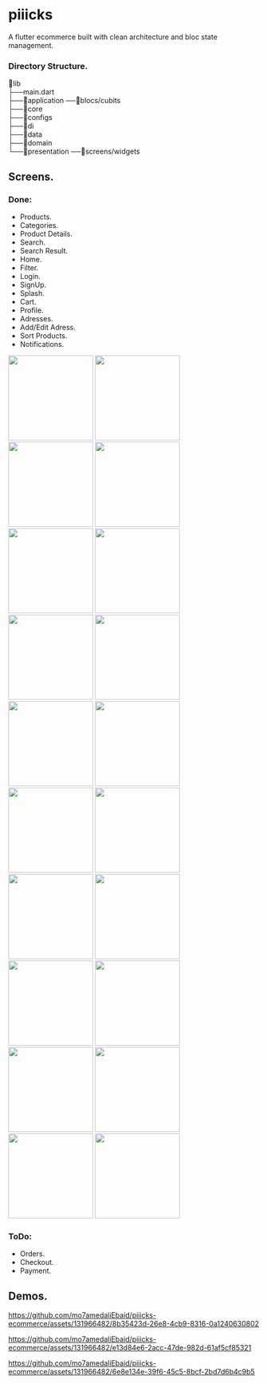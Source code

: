 # piiicks
A flutter ecommerce built with clean architecture and bloc state management.

### Directory Structure.

📂lib         
├──main.dart            
├──📂application ──📂blocs/cubits                             
├──📂core              
├──📂configs      
├──📂di         
├──📂data                        
├──📂domain                
└──📂presentation  ──📂screens/widgets         
     
## Screens.
### Done:
- Products.
- Categories.
- Product Details.
- Search.
- Search Result.
- Home.
- Filter.
- Login.
- SignUp.
- Splash.
- Cart.
- Profile.
- Adresses.
- Add/Edit Adress.
- Sort Products.
- Notifications.
  
<p float="left">
   <img src="https://github.com/mo7amedaliEbaid/piiicks-ecom/blob/8e5f750515f9eddb7e26e90001ba9dfa1167bbd6/screenshots/allproducts.jpg" width="170" />
   <img src="https://github.com/mo7amedaliEbaid/piiicks-ecom/blob/8e5f750515f9eddb7e26e90001ba9dfa1167bbd6/screenshots/categories.jpg" width="170" />
   <img src="https://github.com/mo7amedaliEbaid/piiicks-ecom/blob/8e5f750515f9eddb7e26e90001ba9dfa1167bbd6/screenshots/details.jpg" width="170" />
   <img src="https://github.com/mo7amedaliEbaid/piiicks-ecom/blob/8e5f750515f9eddb7e26e90001ba9dfa1167bbd6/screenshots/details1.jpg" width="170" />
   <img src="https://github.com/mo7amedaliEbaid/piiicks-ecom/blob/8e5f750515f9eddb7e26e90001ba9dfa1167bbd6/screenshots/details_photoview.jpg" width="170" />
   <img src="https://github.com/mo7amedaliEbaid/piiicks-ecom/blob/b90fb5675ea83f423c3742ff949d142dd4c035ab/screenshots/splash.jpg" width="170" />
   <img src="https://github.com/mo7amedaliEbaid/piiicks-ecom/blob/b90fb5675ea83f423c3742ff949d142dd4c035ab/screenshots/home3.jpg" width="170" />
   <img src="https://github.com/mo7amedaliEbaid/piiicks-ecom/blob/b90fb5675ea83f423c3742ff949d142dd4c035ab/screenshots/home2.jpg" width="170" />
   <img src="https://github.com/mo7amedaliEbaid/piiicks-ecom/blob/0cd8e6506c789cd9bc8f4ae9248c30a34e64a914/screenshots/addadress.jpg" width="170" />
   <img src="https://github.com/mo7amedaliEbaid/piiicks-ecom/blob/b90fb5675ea83f423c3742ff949d142dd4c035ab/screenshots/searchresult.jpg" width="170" />
   <img src="https://github.com/mo7amedaliEbaid/piiicks-ecom/blob/b90fb5675ea83f423c3742ff949d142dd4c035ab/screenshots/search_noresult.jpg" width="170" />
   <img src="https://github.com/mo7amedaliEbaid/piiicks-ecom/blob/b90fb5675ea83f423c3742ff949d142dd4c035ab/screenshots/sorting.jpg" width="170" />
   <img src="https://github.com/mo7amedaliEbaid/piiicks-ecom/blob/b90fb5675ea83f423c3742ff949d142dd4c035ab/screenshots/filter.jpg" width="170" />
   <img src="https://github.com/mo7amedaliEbaid/piiicks-ecom/blob/b90fb5675ea83f423c3742ff949d142dd4c035ab/screenshots/filter1.jpg" width="170" />
   <img src="https://github.com/mo7amedaliEbaid/piiicks-ecom/blob/0cd8e6506c789cd9bc8f4ae9248c30a34e64a914/screenshots/cart.jpg" width="170" />
   <img src="https://github.com/mo7amedaliEbaid/piiicks-ecom/blob/b90fb5675ea83f423c3742ff949d142dd4c035ab/screenshots/signup.jpg" width="170" />
   <img src="https://github.com/mo7amedaliEbaid/piiicks-ecom/blob/b90fb5675ea83f423c3742ff949d142dd4c035ab/screenshots/profile.jpg" width="170" />
   <img src="https://github.com/mo7amedaliEbaid/piiicks-ecom/blob/b90fb5675ea83f423c3742ff949d142dd4c035ab/screenshots/profile1.jpg" width="170" />
   <img src="https://github.com/mo7amedaliEbaid/piiicks-ecom/blob/b90fb5675ea83f423c3742ff949d142dd4c035ab/screenshots/logged1.jpg" width="170" />
   <img src="https://github.com/mo7amedaliEbaid/piiicks-ecom/blob/0cd8e6506c789cd9bc8f4ae9248c30a34e64a914/screenshots/adresses.jpg" width="170" />
</p>


### ToDo:

- Orders.
- Checkout.
- Payment.






## Demos.
https://github.com/mo7amedaliEbaid/piiicks-ecommerce/assets/131966482/8b35423d-26e8-4cb9-8316-0a1240630802

https://github.com/mo7amedaliEbaid/piiicks-ecommerce/assets/131966482/e13d84e6-2acc-47de-982d-61af5cf85321

https://github.com/mo7amedaliEbaid/piiicks-ecommerce/assets/131966482/6e8e134e-39f6-45c5-8bcf-2bd7d6b4c9b5







